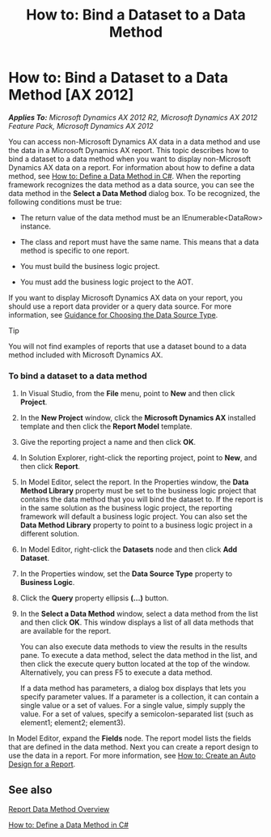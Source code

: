 ﻿---
title: 'How to: Bind a Dataset to a Data Method'
TOCTitle: 'How to: Bind a Dataset to a Data Method'
ms:assetid: 8c5f0eb2-4329-40de-90a5-6861bb3c2551
ms:mtpsurl: https://technet.microsoft.com/en-us/library/Hh538450(v=AX.60)
ms:contentKeyID: 39508874
ms.date: 11/07/2012
mtps_version: v=AX.60
---

# How to: Bind a Dataset to a Data Method [AX 2012]


_**Applies To:** Microsoft Dynamics AX 2012 R2, Microsoft Dynamics AX 2012 Feature Pack, Microsoft Dynamics AX 2012_

You can access non-Microsoft Dynamics AX data in a data method and use the data in a Microsoft Dynamics AX report. This topic describes how to bind a dataset to a data method when you want to display non-Microsoft Dynamics AX data on a report. For information about how to define a data method, see [How to: Define a Data Method in C\#](how-to-define-a-data-method-in-csharp.md). When the reporting framework recognizes the data method as a data source, you can see the data method in the **Select a Data Method** dialog box. To be recognized, the following conditions must be true:

  - The return value of the data method must be an IEnumerable\<DataRow\> instance.

  - The class and report must have the same name. This means that a data method is specific to one report.

  - You must build the business logic project.

  - You must add the business logic project to the AOT.

If you want to display Microsoft Dynamics AX data on your report, you should use a report data provider or a query data source. For more information, see [Guidance for Choosing the Data Source Type](guidance-for-choosing-the-data-source-type.md).


> [!TIP]
> <P>You will not find examples of reports that use a dataset bound to a data method included with Microsoft Dynamics AX.</P>



### To bind a dataset to a data method

1.  In Visual Studio, from the **File** menu, point to **New** and then click **Project**.

2.  In the **New Project** window, click the **Microsoft Dynamics AX** installed template and then click the **Report Model** template.

3.  Give the reporting project a name and then click **OK**.

4.  In Solution Explorer, right-click the reporting project, point to **New**, and then click **Report**.

5.  In Model Editor, select the report. In the Properties window, the **Data Method Library** property must be set to the business logic project that contains the data method that you will bind the dataset to. If the report is in the same solution as the business logic project, the reporting framework will default a business logic project. You can also set the **Data Method Library** property to point to a business logic project in a different solution.

6.  In Model Editor, right-click the **Datasets** node and then click **Add Dataset**.

7.  In the Properties window, set the **Data Source Type** property to **Business Logic**.

8.  Click the **Query** property ellipsis **(…)** button.

9.  In the **Select a Data Method** window, select a data method from the list and then click **OK**. This window displays a list of all data methods that are available for the report.
    
    You can also execute data methods to view the results in the results pane. To execute a data method, select the data method in the list, and then click the execute query button located at the top of the window. Alternatively, you can press F5 to execute a data method.
    
    If a data method has parameters, a dialog box displays that lets you specify parameter values. If a parameter is a collection, it can contain a single value or a set of values. For a single value, simply supply the value. For a set of values, specify a semicolon-separated list (such as element1; element2; element3).

In Model Editor, expand the **Fields** node. The report model lists the fields that are defined in the data method. Next you can create a report design to use the data in a report. For more information, see [How to: Create an Auto Design for a Report](how-to-create-an-auto-design-for-a-report.md).

## See also

[Report Data Method Overview](report-data-method-overview.md)

[How to: Define a Data Method in C\#](how-to-define-a-data-method-in-csharp.md)

